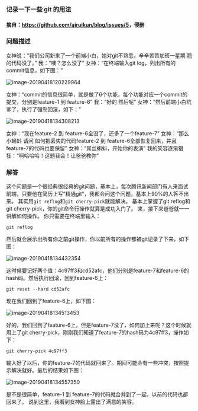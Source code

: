 ###  记录一下一些 git 的用法

#### 摘自：<https://github.com/airuikun/blog/issues/5>，侵删

### 问题描述

女神说：“我们公司新来了一个前端小白，她对git不熟悉，辛辛苦苦加班一星期 翘的代码没了。”
我：“噢？怎么没了”
女神：“在终端输入git log，列出所有的commit信息，如下图：”

![image-20190418120229964](/Users/chikitchong/Develop/learning_record/git-record/README.assets/image-20190418120229964.png)

女神：“commit的信息很简单，就是做了6个功能，每个功能对应一个commit的提交，分别是feature-1 到 feature-6”
我：“好的 然后呢”
女神：“然后前端小白坑爹了，执行了强制回滚，如下：”

![image-20190418134308213](/Users/chikitchong/Develop/learning_record/git-record/README.assets/image-20190418134308213.png)

女神：“现在feature-2 到 feature-6全没了，还多了一个feature-7”
女神：“那么小蝌蚪 请问 如何把丢失的代码feature-2 到 feature-6全部恢复回来，并且feature-7的代码也要保留”
女神：“屌丝蝌蚪，开始你的表演”
我的笑容逐渐猖狂：“啊哈哈哈！这题我会！让爸爸教你”

### 解答

这个问题是一个很经典很经典的git问题，基本上，每次腾讯新闻部门有人来面试前端，只要他在简历上写“精通git”，我都会问这个问题，基本上90%的人答不出来。
其实用`git reflog`和`git cherry-pick`就能解决。
基本上掌握了git reflog和git cherry-pick，你的git命令行操作就算是成功入门了。
来，接下来爸爸就一一讲解如何操作。
你只需要在终端里输入：

```
git reflog
```

然后就会展示出所有你之前git操作，你以前所有的操作都被git记录了下来，如下图：

![image-20190418134432354](/Users/chikitchong/Develop/learning_record/git-record/README.assets/image-20190418134432354.png)

这时候要记好两个值：4c97ff3和cd52afc，他们分别是feature-7和feature-6的hash码。然后执行回滚，回到feature-6上：

```
git reset --hard cd52afc
```

现在我们回到了feature-6上，如下图：

![image-20190418134513453](/Users/chikitchong/Develop/learning_record/git-record/README.assets/image-20190418134513453.png)

好的，我们回到了feature-6上，但是feature-7没了，如何加上来呢？这个时候就用上了git cherry-pick，刚刚我们知道了feature-7的hash码为4c97ff3，操作如下：

```
git cherry-pick 4c97ff3
```

输入好了以后，你的feature-7的代码就回来了。期间可能会有一些冲突，按照提示解决就好。最后的结果如下图：

![image-20190418134557350](/Users/chikitchong/Develop/learning_record/git-record/README.assets/image-20190418134557350.png)

是不是很简单，feature-1 到 feature-7的代码就合并到了一起，以前的代码也都回来了。
说到这里，我看到女神脸上露出了满意的笑容。

